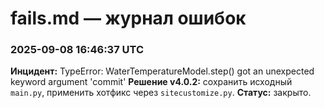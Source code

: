 # fails.md — журнал ошибок

### 2025-09-08 16:46:37 UTC
**Инцидент:** TypeError: WaterTemperatureModel.step() got an unexpected keyword argument 'commit'
**Решение v4.0.2:** сохранить исходный `main.py`, применить хотфикс через `sitecustomize.py`.
**Статус:** закрыто.
